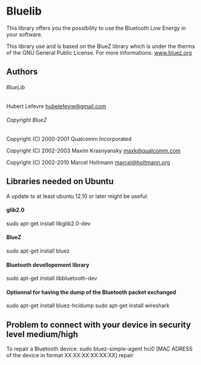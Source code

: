Bluelib
=======

This library offers you the possibility to use the Bluetooth Low Energy in
your software.

This library use and is based on the BlueZ library which is under the therms
of the GNU General Public License.
For more informations: www.bluez.org

Authors
-----------------------------------------------------------------

###### BlueLib
Hubert Lefevre <hubelefevre@gmail.com>

###### Copyright BlueZ
Copyright (C) 2000-2001  Qualcomm Incorporated

Copyright (C) 2002-2003  Maxim Krasnyansky <maxk@qualcomm.com>

Copyright (C) 2002-2010  Marcel Holtmann <marcel@holtmann.org>

Libraries needed on Ubuntu
--------------------------

A update to at least ubuntu 12.10 or later might be useful.

#### glib2.0
sudo apt-get install libglib2.0-dev

#### BlueZ
sudo apt-get install bluez

#### Bluetooth devellopement library
sudo apt-get install libbluetooth-dev

#### Optionnal for having the dump of the Bluetooth packet exchanged
sudo apt-get install bluez-hcidump
sudo apt-get install wireshark

Problem to connect with your device in security level medium/high
-----------------------------------------------------------------

To repair a Bluetooth device:
sudo bluez-simple-agent hci0 [MAC ADRESS of the device in format XX:XX:XX:XX:XX:XX] repair
